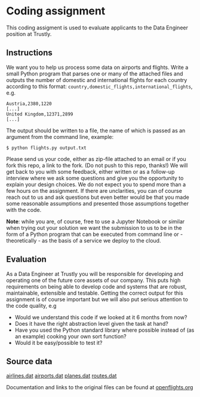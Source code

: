 # Coding assignment

This coding assigment is used to evaluate applicants to the Data Engineer position at Trustly.

## Instructions
We want you to help us process some data on airports and flights. Write a small Python program that parses one or many of the attached files and outputs the number of domestic and international flights for each country according to this format: `country,domestic_flights,international_flights`, e.g.
```
Austria,2380,1220
[...]
United Kingdom,12371,2899
[...]
```
The output should be written to a file, the name of which is passed as an argument from the command line, example:
```
$ python flights.py output.txt
```
Please send us your code, either as zip-file attached to an email or if you fork this repo, a link to the fork. (Do not push to this repo, thanks!) We will get back to you with some feedback, either written or as a follow-up interview where we ask some questions and give you the opportunity to explain your design choices. We do not expect you to spend more than a few hours on the assignment. If there are unclarities, you can of course reach out to us and ask questions but even better would be that you made some reasonable assumptions and presented those assumptions together with the code.

__Note__: while you are, of course, free to use a Jupyter Notebook or similar when trying out your solution we want the submission to us to be in the form of a Python program that can be executed from command line or - theoretically - as the basis of a service we deploy to the cloud.

## Evaluation
As a Data Engineer at Trustly you will be responsible for developing and operating one of the future core assets of our company. This puts high requirements on being able to develop code and systems that are robust, maintainable, extensible and testable. Getting the correct output for this assignment is of course important but we will also put serious attention to the code quality, e.g

* Would we understand this code if we looked at it 6 months from now?
* Does it have the right abstraction level given the task at hand?
* Have you used the Python standard library where possible instead of (as an example) cooking your own sort function?
* Would it be easy/possible to test it?

## Source data
[airlines.dat](input_data/airlines.dat)
[airports.dat](input_data/airports.dat)
[planes.dat](input_data/planes.dat)
[routes.dat](input_data/routes.dat)

Documentation and links to the original files can be found at [openflights.org](https://openflights.org/data.html)
